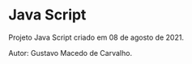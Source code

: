 # Java Script
 Projeto Java Script criado em 08 de agosto de 2021.
 
 Autor: Gustavo Macedo de Carvalho.
